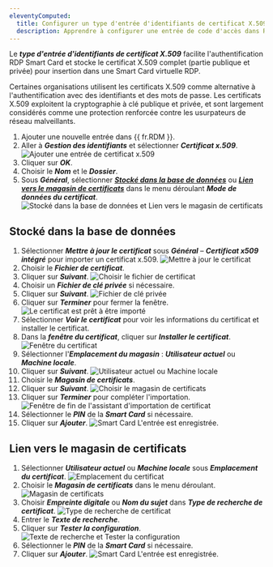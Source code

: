 ```yaml
---
eleventyComputed:
  title: Configurer un type d'entrée d'identifiants de certificat X.509
  description: Apprendre à configurer une entrée de code d'accès dans Remote Desktop Manager
---
```

Le ***type d'entrée d'identifiants de certificat X.509*** facilite l'authentification RDP Smart Card et stocke le certificat X.509 complet (partie publique et privée) pour insertion dans une Smart Card virtuelle RDP.

Certaines organisations utilisent les certificats X.509 comme alternative à l'authentification avec des identifiants et des mots de passe. Les certificats X.509 exploitent la cryptographie à clé publique et privée, et sont largement considérés comme une protection renforcée contre les usurpateurs de réseau malveillants.

1. Ajouter une nouvelle entrée dans {{ fr.RDM }}.
1. Aller à ***Gestion des identifiants*** et sélectionner ***Certificat x.509***.
![Ajouter une entrée de certificat x.509](https://cdnweb.devolutions.net/docs/docs_en_kb_KB2362.png)
1. Cliquer sur ***OK***.
1. Choisir le ***Nom*** et le ***Dossier***.
1. Sous ***Général***, sélectionner [***Stocké dans la base de données***](/rdm/kb/rdm-windows/knowledge-base/configure-x509-certificate-credential-entry-type/#stored-in-database) ou [***Lien vers le magasin de certificats***](/rdm/kb/rdm-windows/knowledge-base/configure-x509-certificate-credential-entry-type/#link-to-certificate-store) dans le menu déroulant ***Mode de données du certificat***.
![Stocké dans la base de données et Lien vers le magasin de certificats](https://cdnweb.devolutions.net/docs/docs_en_kb_KB2344.png)

## Stocké dans la base de données

1. Sélectionner ***Mettre à jour le certificat*** sous ***Général*** – ***Certificat x509 intégré*** pour importer un certificat x.509.
![Mettre à jour le certificat](https://cdnweb.devolutions.net/docs/docs_en_kb_KB2345.png)
1. Choisir le ***Fichier de certificat***.
1. Cliquer sur ***Suivant***.
![Choisir le fichier de certificat](https://cdnweb.devolutions.net/docs/docs_en_kb_KB2346.png)
1. Choisir un ***Fichier de clé privée*** si nécessaire.
1. Cliquer sur ***Suivant***.
![Fichier de clé privée](https://cdnweb.devolutions.net/docs/docs_en_kb_KB2347.png)
1. Cliquer sur ***Terminer*** pour fermer la fenêtre.
![Le certificat est prêt à être importé](https://cdnweb.devolutions.net/docs/docs_en_kb_KB2348.png)
1. Sélectionner ***Voir le certificat*** pour voir les informations du certificat et installer le certificat.
1. Dans la ***fenêtre du certificat***, cliquer sur ***Installer le certificat***.
![Fenêtre du certificat](https://cdnweb.devolutions.net/docs/docs_en_kb_KB2349.png)
1. Sélectionner l'***Emplacement du magasin*** : ***Utilisateur actuel*** ou ***Machine locale***.
1. Cliquer sur ***Suivant***.
![Utilisateur actuel ou Machine locale](https://cdnweb.devolutions.net/docs/docs_en_kb_KB2350.png)
1. Choisir le ***Magasin de certificats***.
1. Cliquer sur ***Suivant***.
![Choisir le magasin de certificats](https://cdnweb.devolutions.net/docs/docs_en_kb_KB2351.png)
1. Cliquer sur ***Terminer*** pour compléter l'importation.
![Fenêtre de fin de l'assistant d'importation de certificat](https://cdnweb.devolutions.net/docs/docs_en_kb_KB2352.png)
1. Sélectionner le ***PIN*** de la ***Smart Card*** si nécessaire.
1. Cliquer sur ***Ajouter***.
![Smart Card](https://cdnweb.devolutions.net/docs/docs_en_kb_KB2353.png)
L'entrée est enregistrée.

## Lien vers le magasin de certificats

1. Sélectionner ***Utilisateur actuel*** ou ***Machine locale*** sous ***Emplacement du certificat***.
![Emplacement du certificat](https://cdnweb.devolutions.net/docs/docs_en_kb_KB2354.png)
1. Choisir le ***Magasin de certificats*** dans le menu déroulant.
![Magasin de certificats](https://cdnweb.devolutions.net/docs/docs_en_kb_KB2355.png)
1. Choisir ***Empreinte digitale*** ou ***Nom du sujet*** dans ***Type de recherche de certificat***.
![Type de recherche de certificat](https://cdnweb.devolutions.net/docs/docs_en_kb_KB2356.png)
1. Entrer le ***Texte de recherche***.
1. Cliquer sur ***Tester la configuration***.
![Texte de recherche et Tester la configuration](https://cdnweb.devolutions.net/docs/docs_en_kb_KB2357.png)
1. Sélectionner le ***PIN*** de la ***Smart Card*** si nécessaire.
1. Cliquer sur ***Ajouter***.
![Smart Card](https://cdnweb.devolutions.net/docs/docs_en_kb_KB2353.png)
L'entrée est enregistrée.
